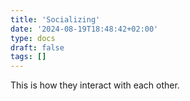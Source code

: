 ```yaml
---
title: 'Socializing'
date: '2024-08-19T18:48:42+02:00'
type: docs
draft: false
tags: []
---
```


This is how they interact with each other.